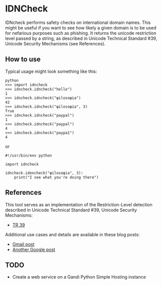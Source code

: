 # IDNCheck

IDNcheck performs safety checks on international domain names.
This might be useful if you want to see how likely a given domain
is to be used for nefarious purposes such as phishing.
It returns the unicode restriction level passed by a string, as described
in Unicode Technical Standard #39, Unicode Security Mechanisms (see References).

## How to use

Typical usage might look something like this:

    python
    >>> import idncheck
    >>> idncheck.idncheck("hello")
    1
    >>> idncheck.idncheck("φilosoφia")
    42
    >>> idncheck.idncheck("φilosoφia", 3)
    True
    >>> idncheck.idncheck("paypal")
    1
    >>> idncheck.idncheck("paypаl")
    4
    >>> idncheck.idncheck("раура1")
    4

or

    #!/usr/bin/env python

    import idncheck

    idncheck.idencheck("φilosoφia", 3):
        print("I see what you're doing there")


## References

This tool serves as an implementation of the Restriction-Level detection described
in Unicode Technical Standard #39, Unicode Security Mechanisms: 

- [TR 39](http://www.unicode.org/reports/tr39/#Restriction_Level_Detection)


Additional use cases and details are available in these blog posts:

- [Gmail post](http://googleonlinesecurity.blogspot.com/2014/08/protecting-gmail-in-global-world.html)
- [Another Google post](http://googleenterprise.blogspot.com/2014/08/protecting-gmail-in-global-world.html)

## TODO

- Create a web service on a Gandi Python Simple Hosting instance

